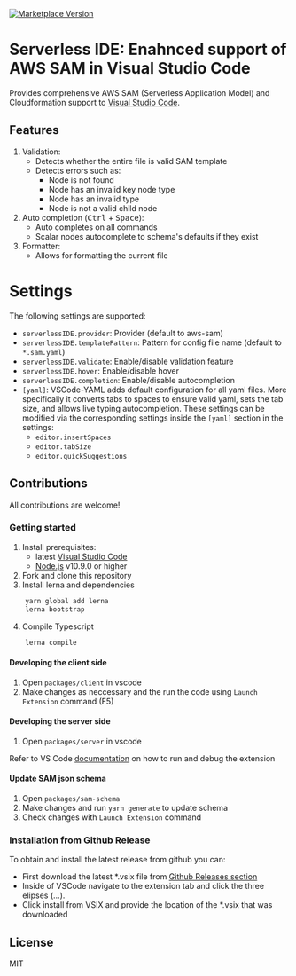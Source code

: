[![Marketplace Version](https://vsmarketplacebadge.apphb.com/version/threadheap.serverless-ide.svg 'Current Release')](https://marketplace.visualstudio.com/items?itemName=threadheap.serverless-ide)

# Serverless IDE: Enahnced support of AWS SAM in Visual Studio Code

Provides comprehensive AWS SAM (Serverless Application Model) and Cloudformation support to [Visual Studio Code](https://code.visualstudio.com/).

## Features

1. Validation:
    - Detects whether the entire file is valid SAM template
    - Detects errors such as:
        - Node is not found
        - Node has an invalid key node type
        - Node has an invalid type
        - Node is not a valid child node
2. Auto completion (<kbd>Ctrl</kbd> + <kbd>Space</kbd>):
    - Auto completes on all commands
    - Scalar nodes autocomplete to schema's defaults if they exist
3. Formatter:
    - Allows for formatting the current file

# Settings

The following settings are supported:

-   `serverlessIDE.provider`: Provider (default to aws-sam)
-   `serverlessIDE.templatePattern`: Pattern for config file name (default to `*.sam.yaml`)
-   `serverlessIDE.validate`: Enable/disable validation feature
-   `serverlessIDE.hover`: Enable/disable hover
-   `serverlessIDE.completion`: Enable/disable autocompletion
-   `[yaml]`: VSCode-YAML adds default configuration for all yaml files. More specifically it converts tabs to spaces to ensure valid yaml, sets the tab size, and allows live typing autocompletion. These settings can be modified via the corresponding settings inside the `[yaml]` section in the settings:
    -   `editor.insertSpaces`
    -   `editor.tabSize`
    -   `editor.quickSuggestions`

## Contributions

All contributions are welcome!

### Getting started

1. Install prerequisites:
    - latest [Visual Studio Code](https://code.visualstudio.com/)
    - [Node.js](https://nodejs.org/) v10.9.0 or higher
2. Fork and clone this repository
3. Install lerna and dependencies

```sh
    yarn global add lerna
    lerna bootstrap
```

4. Compile Typescript

```sh
    lerna compile
```

#### Developing the client side

1. Open `packages/client` in vscode
2. Make changes as neccessary and the run the code using `Launch Extension` command (F5)

#### Developing the server side

1. Open `packages/server` in vscode

Refer to VS Code [documentation](https://code.visualstudio.com/docs/extensions/debugging-extensions) on how to run and debug the extension

#### Update SAM json schema

1. Open `packages/sam-schema`
2. Make changes and run `yarn generate` to update schema
3. Check changes with `Launch Extension` command

### Installation from Github Release

To obtain and install the latest release from github you can:

-   First download the latest \*.vsix file from [Github Releases section](https://github.com/threadheap/serverless-ide-vscode/releases)
-   Inside of VSCode navigate to the extension tab and click the three elipses (...).
-   Click install from VSIX and provide the location of the \*.vsix that was downloaded

## License

MIT

